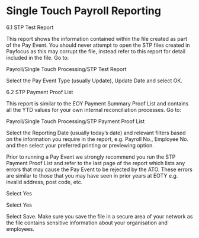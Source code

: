# Single Touch Payroll Reporting


6.1	STP Test Report

This report shows the information contained within the file created as part of the Pay Event. You should never attempt to open the STP files created in Payfocus as this may corrupt the file, instead refer to this report for detail included in the file. Go to:

Payroll/Single Touch Processing/STP Test Report

Select the Pay Event Type (usually Update), Update Date and select OK.

 


6.2	STP Payment Proof List

This report is similar to the EOY Payment Summary Proof List and contains all the YTD values for your own internal reconciliation processes. Go to:

Payroll/Single Touch Processing/STP Payment Proof List

Select the Reporting Date (usually today’s date) and relevant filters based on the information you require in the report, e.g. Payroll No., Employee No. and then select your preferred printing or previewing option.

Prior to running a Pay Event we strongly recommend you run the STP Payment Proof List and refer to the last page of the report which lists any errors that may cause the Pay Event to be rejected by the ATO. These errors are similar to those that you may have seen in prior years at EOTY e.g. invalid address, post code, etc.

  


 

 

Select Yes

 

Select Yes

 


  

Select Save. Make sure you save the file in a secure area of your network as the file contains sensitive information about your organisation and employees.

